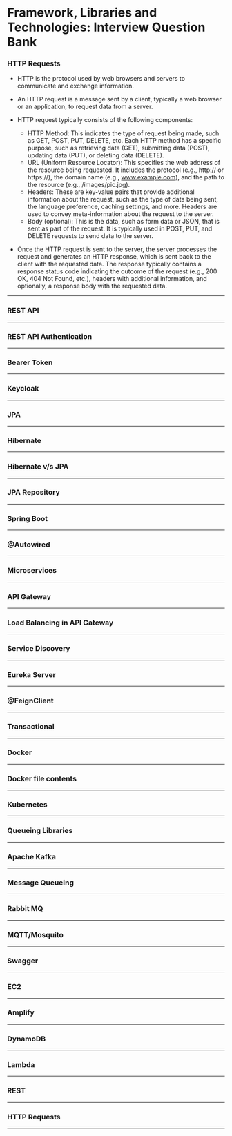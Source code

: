# **Framework, Libraries and Technologies: Interview Question Bank**

### **HTTP Requests**
 - HTTP is the protocol used by web browsers and servers to communicate and exchange information. 
 - An HTTP request is a message sent by a client, typically a web browser or an application, to request data from a server.
 - HTTP request typically consists of the following components:
   - HTTP Method: This indicates the type of request being made, such as GET, POST, PUT, DELETE, etc. Each HTTP method has a specific purpose, such as retrieving data (GET), submitting data (POST), updating data (PUT), or deleting data (DELETE).
   - URL (Uniform Resource Locator): This specifies the web address of the resource being requested. It includes the protocol (e.g., http:// or https://), the domain name (e.g., www.example.com), and the path to the resource (e.g., /images/pic.jpg).
   - Headers: These are key-value pairs that provide additional information about the request, such as the type of data being sent, the language preference, caching settings, and more. Headers are used to convey meta-information about the request to the server.
   - Body (optional): This is the data, such as form data or JSON, that is sent as part of the request. It is typically used in POST, PUT, and DELETE requests to send data to the server.

 - Once the HTTP request is sent to the server, the server processes the request and generates an HTTP response, which is sent back to the client with the requested data. The response typically contains a response status code indicating the outcome of the request (e.g., 200 OK, 404 Not Found, etc.), headers with additional information, and optionally, a response body with the requested data.

---

### **REST API**
---

### **REST API Authentication**
---

### **Bearer Token**
---

### **Keycloak**
---

### **JPA**
---

### **Hibernate**
---

### **Hibernate v/s JPA**
---

### **JPA Repository**
---

### **Spring Boot**
---

### **@Autowired**
---

### **Microservices**
---

### **API Gateway**
---

### **Load Balancing in API Gateway**
---

### **Service Discovery**
---

### **Eureka Server**
---

### **@FeignClient**
---

### **Transactional**
---

### **Docker**
---

### **Docker file contents**
---

### **Kubernetes**
---

### **Queueing Libraries**
---

### **Apache Kafka**
---

### **Message Queueing**
---

### **Rabbit MQ**
---

### **MQTT/Mosquito**
---

### **Swagger**
---

### **EC2**
---

### **Amplify**
---

### **DynamoDB**
---

### **Lambda**
---

### **REST**
---

### **HTTP Requests**
---